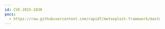 ```yaml
---
id: CVE-2015-1830
pocs:
  - https://raw.githubusercontent.com/rapid7/metasploit-framework/master/modules/exploits/windows/http/apache_activemq_traversal_upload.rb
---
```

